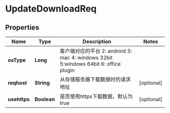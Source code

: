 # UpdateDownloadReq

## Properties
Name | Type | Description | Notes
------------ | ------------- | ------------- | -------------
**osType** | **Long** | 客户端对应的平台  2: android  3: mac  4: windows 32bit  5:windows 64bit  6: office plugin | 
**reqhost** | **String** | 从存储服务器下载数据时的请求地址 |  [optional]
**usehttps** | **Boolean** | 是否使用https下载数据，默认为true |  [optional]
